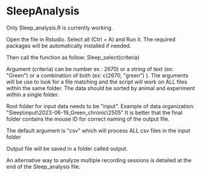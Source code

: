 # SleepAnalysis

Only Sleep_analysis.R is currently working.

Open the file in Rstudio. Select all (Ctrl + A) and Run it.
The required packages will be automatically installed if needed.

Then call the function as follow:
Sleep_select(criteria)

Argument (criteria) can be number ex : 2670) or a string of text (ex: "Green") or a combination of both (ex: c(2670, "green") ).
The arguments will be use to look for a file matching and the script will work on ALL files within the same folder. The data should be sorted by animal and experiment within a single folder.

Root folder for input data needs to be "input". Example of data organization: "Sleep\input\2023-06-19_Green_chronic\2505"
It is better that the final folder contains the mouse ID for correct naming of the output file.

The default argument is "csv" which will process ALL csv files in the input folder

Output file will be saved in a folder called output.



An alternative way to analyze multiple recording sessions is detailed at the end of the Sleep_analysis file. 
